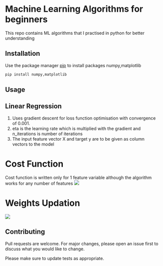 # Machine Learning Algorithms for beginners

This repo contains ML algorithms that I practised in python for better understanding

## Installation

Use the package manager [pip](https://pip.pypa.io/en/stable/) to install packages numpy,matplotlib

```bash
pip install numpy,matplotlib
```

## Usage

## Linear Regression

1. Uses gradient descent for loss function optimisation with convergence of 0.001.
2. eta is the learning rate which is multiplied with the gradient and n_iterations is number of iterations 
3. The input feature vector X and target y are to be given as column vectors to the model

# Cost Function
Cost function is written only for 1 feature variable although the algorithm works for any number of features
<img src="https://latex.codecogs.com/gif.latex?%5Cdpi%7B150%7D%20%5Cbg_white%20%5Clarge%20cost%5C%20function%20%3D%20%5Cfrac%7B1%7D%7B2m%7D%5C%20%5Csum_%7Bi%3D1%7D%5E%7Bm%7D%5C%20%5B%5C%20y%5E%7B%28i%29%7D%20-%20%28w_%7B0%7D%20&plus;%20w_%7B1%7Dx%5E%7B%28i%29%7D%29%5C%20%5D%5E%7B2%7D"/>

# Weights Updation

<img src="https://latex.codecogs.com/gif.latex?%5Cdpi%7B150%7D%20%5Cbg_white%20%5Clarge%20%5C%5Cfor%5C%20w_%7B1%7D%20%3A%20%5C%20w_%7B1%7D%20%3D%20w_%7B1%7D%5C%20-%20%5C%20%5Cfrac%7B1%7D%7Bm%7D%5C%20%5Csum%20_%7Bi%3D1%7D%5E%7Bm%7D%28y%5E%7B%28i%29%7D%20-%20%28w_%7B0%7D%20&plus;%20w_%7B1%7Dx%5E%7B%28i%29%7D%29%20%29%28-w_%7B1%7D%29%20%5C%5Cfor%5C%20w_%7B0%7D%20%3A%20%5C%20w_%7B0%7D%20%3D%20w_%7B0%7D%5C%20-%20%5C%20%5Cfrac%7B1%7D%7Bm%7D%5C%20%5Csum%20_%7Bi%3D1%7D%5E%7Bm%7D%28y%5E%7B%28i%29%7D%20-%20%28w_%7B0%7D%20&plus;%20w_%7B1%7Dx%5E%7B%28i%29%7D%29%20%29%28-1%29" />



## Contributing
Pull requests are welcome. For major changes, please open an issue first to discuss what you would like to change.

Please make sure to update tests as appropriate.
